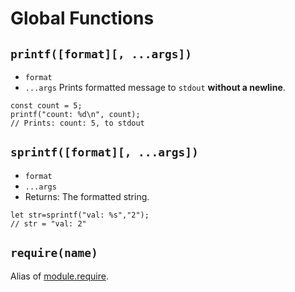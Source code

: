 # Global Functions

## `printf([format][, ...args])`
* `format` [<any>](https://developer.mozilla.org/en-US/docs/Web/JavaScript/Data_structures#Data_types)
* `...args` [<any>](https://developer.mozilla.org/en-US/docs/Web/JavaScript/Data_structures#Data_types)
Prints formatted message to `stdout` **without a newline**.
```
const count = 5;
printf("count: %d\n", count);
// Prints: count: 5, to stdout
```
<!-- Partially copied from the documentation of Node.JS -->
## `sprintf([format][, ...args])`
* `format` [<any>](https://developer.mozilla.org/en-US/docs/Web/JavaScript/Data_structures#Data_types)
* `...args` [<any>](https://developer.mozilla.org/en-US/docs/Web/JavaScript/Data_structures#Data_types)
* Returns: [<string>](https://developer.mozilla.org/en-US/docs/Web/JavaScript/Data_structures#string_type) The formatted string.
```
let str=sprintf("val: %s","2");
// str = "val: 2"
```

## `require(name)`
Alias of [module.require](module.md#modulerequirename).
